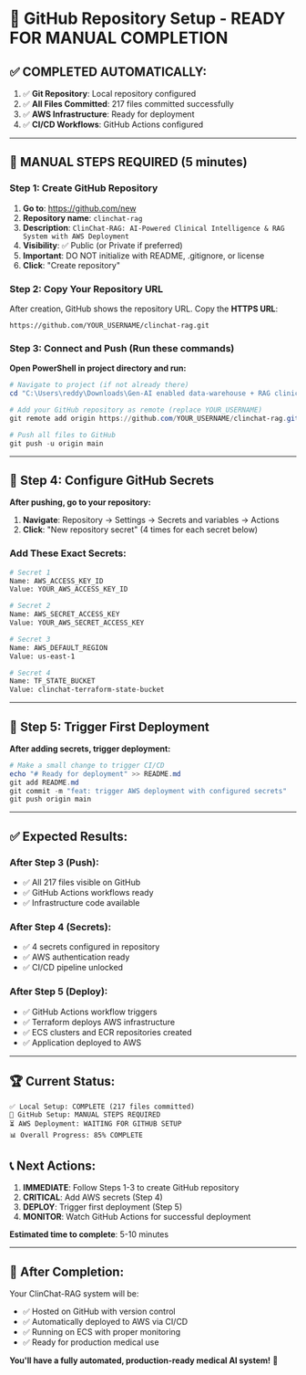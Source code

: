 # 🚀 GitHub Repository Setup - READY FOR MANUAL COMPLETION

## ✅ **COMPLETED AUTOMATICALLY:**
1. ✅ **Git Repository**: Local repository configured
2. ✅ **All Files Committed**: 217 files committed successfully  
3. ✅ **AWS Infrastructure**: Ready for deployment
4. ✅ **CI/CD Workflows**: GitHub Actions configured

---

## 🎯 **MANUAL STEPS REQUIRED (5 minutes)**

### **Step 1: Create GitHub Repository**
1. **Go to**: https://github.com/new
2. **Repository name**: `clinchat-rag`
3. **Description**: `ClinChat-RAG: AI-Powered Clinical Intelligence & RAG System with AWS Deployment`
4. **Visibility**: ✅ Public (or Private if preferred)
5. **Important**: DO NOT initialize with README, .gitignore, or license
6. **Click**: "Create repository"

### **Step 2: Copy Your Repository URL**
After creation, GitHub shows the repository URL. Copy the **HTTPS URL**:
```
https://github.com/YOUR_USERNAME/clinchat-rag.git
```

### **Step 3: Connect and Push (Run these commands)**

**Open PowerShell in project directory and run:**

```powershell
# Navigate to project (if not already there)
cd "C:\Users\reddy\Downloads\Gen-AI enabled data-warehouse + RAG clinical assistant\clinchat-rag"

# Add your GitHub repository as remote (replace YOUR_USERNAME)
git remote add origin https://github.com/YOUR_USERNAME/clinchat-rag.git

# Push all files to GitHub
git push -u origin main
```

---

## 🔐 **Step 4: Configure GitHub Secrets**

**After pushing, go to your repository:**
1. **Navigate**: Repository → Settings → Secrets and variables → Actions
2. **Click**: "New repository secret" (4 times for each secret below)

### **Add These Exact Secrets:**

```bash
# Secret 1
Name: AWS_ACCESS_KEY_ID
Value: YOUR_AWS_ACCESS_KEY_ID

# Secret 2  
Name: AWS_SECRET_ACCESS_KEY
Value: YOUR_AWS_SECRET_ACCESS_KEY

# Secret 3
Name: AWS_DEFAULT_REGION
Value: us-east-1

# Secret 4
Name: TF_STATE_BUCKET
Value: clinchat-terraform-state-bucket
```

---

## 🎯 **Step 5: Trigger First Deployment**

**After adding secrets, trigger deployment:**

```powershell
# Make a small change to trigger CI/CD
echo "# Ready for deployment" >> README.md
git add README.md
git commit -m "feat: trigger AWS deployment with configured secrets"
git push origin main
```

---

## ✅ **Expected Results:**

### **After Step 3 (Push):**
- ✅ All 217 files visible on GitHub
- ✅ GitHub Actions workflows ready
- ✅ Infrastructure code available

### **After Step 4 (Secrets):**
- ✅ 4 secrets configured in repository
- ✅ AWS authentication ready
- ✅ CI/CD pipeline unlocked

### **After Step 5 (Deploy):**
- ✅ GitHub Actions workflow triggers
- ✅ Terraform deploys AWS infrastructure  
- ✅ ECS clusters and ECR repositories created
- ✅ Application deployed to AWS

---

## 🏆 **Current Status:**

```
✅ Local Setup: COMPLETE (217 files committed)
🎯 GitHub Setup: MANUAL STEPS REQUIRED  
⏳ AWS Deployment: WAITING FOR GITHUB SETUP
📊 Overall Progress: 85% COMPLETE
```

## 📞 **Next Actions:**

1. **IMMEDIATE**: Follow Steps 1-3 to create GitHub repository
2. **CRITICAL**: Add AWS secrets (Step 4)  
3. **DEPLOY**: Trigger first deployment (Step 5)
4. **MONITOR**: Watch GitHub Actions for successful deployment

**Estimated time to complete**: 5-10 minutes

---

## 🎉 **After Completion:**
Your ClinChat-RAG system will be:
- ✅ Hosted on GitHub with version control
- ✅ Automatically deployed to AWS via CI/CD
- ✅ Running on ECS with proper monitoring
- ✅ Ready for production medical use

**You'll have a fully automated, production-ready medical AI system!** 🚀
